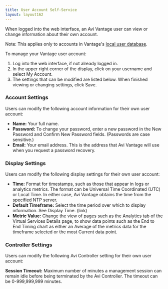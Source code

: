 ```yaml
---
title: User Account Self-Service
layout: layout162
---
```

When logged into the web interface, an Avi Vantage user can view or change information about their own account.

Note: This applies only to accounts in Vantage's <a href="/docs/16.2/user-accounts">local user database</a>.

To manage your Vantage user account:
<ol> 
 <li>Log into the web interface, if not already logged in.</li> 
 <li>In the upper right corner of the display, click on your username and select My Account.</li> 
 <li>The settings that can be modified are listed below. When finished viewing or changing settings, click Save.</li> 
</ol> 

### Account Settings

Users can modify the following account information for their own user account:

* **Name:** Your full name.
* **Password:** To change your password, enter a new password in the New Password and Confirm New Password fields. (Passwords are case sensitive.)
* **Email:** Your email address. This is the address that Avi Vantage will use when you request a password recovery. 

### Display Settings

Users can modify the following display settings for their own user account:

* **Time:** Format for timestamps, such as those that appear in logs or analytics metrics. The format can be Universal Time Coordinated (UTC) or Local Time. In either case, Avi Vantage obtains the time from the specified NTP server.
* **Default Timeframe:** Select the time period over which to display information. See Display Time. (link)
* **Metric Value:** Change the view of pages such as the Analytics tab of the Virtual Services Details page, to show data points such as the End to End Timing chart as either an Average of the metrics data for the timeframe selected or the most Current data point. 

### Controller Settings

Users can modify the following Avi Controller setting for their own user account:

**Session Timeout:** Maximum number of minutes a management session can remain idle before being terminated by the Avi Controller. The timeout can be 0-999,999,999 minutes.
